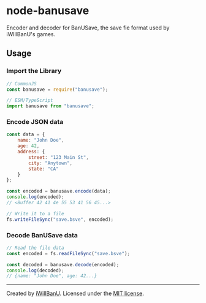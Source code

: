 # node-banusave
Encoder and decoder for BanUSave, the save fie format used by iWIllBanU's games.

## Usage

### Import the Library
```javascript
// CommonJS
const banusave = require("banusave");

// ESM/TypeScript
import banusave from "banusave";
```

### Encode JSON data
```javascript
const data = {
    name: "John Doe", 
    age: 42, 
    address: {
        street: "123 Main St", 
        city: "Anytown", 
        state: "CA"
    }
};

const encoded = banusave.encode(data);
console.log(encoded);
// <Buffer 42 41 4e 55 53 41 56 45...>

// Write it to a file
fs.writeFileSync("save.bsve", encoded);
```

### Decode BanUSave data
```javascript
// Read the file data
const encoded = fs.readFileSync("save.bsve");

const decoded = banusave.decode(encoded);
console.log(decoded);
// {name: "John Doe", age: 42...}
```
---
Created by [iWillBanU](https://github.com/iWillBanU). Licensed under the [MIT license](LICENSE.md).